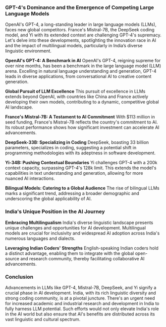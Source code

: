 ### GPT-4's Dominance and the Emergence of Competing Large Language Models

OpenAI's GPT-4, a long-standing leader in large language models (LLMs), faces new global competitors. France's Mistral-7B, the DeepSeek coding model, and Yi with its extended context are challenging GPT-4's supremacy. Let's delve into these developments, spotlighting the innovation race in AI and the impact of multilingual models, particularly in India’s diverse linguistic environment.

**OpenAI's GPT-4: A Benchmark in AI**
OpenAI's GPT-4, reigning supreme for over nine months, has been a benchmark in the large language model (LLM) arena. Excelling in natural language understanding and generation, GPT-4 leads in diverse applications, from conversational AI to creative content generation.

**Global Pursuit of LLM Excellence**
This pursuit of excellence in LLMs extends beyond OpenAI, with countries like China and France actively developing their own models, contributing to a dynamic, competitive global AI landscape.

**France's Mistral-7B: A Testament to AI Commitment**
With $113 million in seed funding, France's Mistral-7B reflects the country's commitment to AI. Its robust performance shows how significant investment can accelerate AI advancements.

**DeepSeek-33B: Specializing in Coding**
DeepSeek, boasting 33 billion parameters, specializes in coding, suggesting a potential shift in programming methodologies with its adeptness in software development.

**Yi-34B: Pushing Contextual Boundaries**
Yi challenges GPT-4 with a 200k context capacity, surpassing GPT-4's 128k limit. This extends the model's capabilities in text understanding and generation, allowing for more nuanced AI interactions.

**Bilingual Models: Catering to a Global Audience**
The rise of bilingual LLMs marks a significant trend, addressing a broader demographic and underscoring the global applicability of AI.

### India's Unique Position in the AI Journey

**Embracing Multilingualism**
India's diverse linguistic landscape presents unique challenges and opportunities for AI development. Multilingual models are crucial for inclusivity and widespread AI adoption across India's numerous languages and dialects.

**Leveraging Indian Coders' Strengths**
English-speaking Indian coders hold a distinct advantage, enabling them to integrate with the global open-source and research community, thereby facilitating collaborative AI advancements.

### Conclusion

Advancements in LLMs like GPT-4, Mistral-7B, DeepSeek, and Yi signify a crucial phase in AI development. India, with its rich linguistic diversity and strong coding community, is at a pivotal juncture. There's an urgent need for increased academic and industrial research and development in India to fully harness LLM potential. Such efforts would not only elevate India's role in the AI world but also ensure that AI's benefits are distributed across its vast linguistic and cultural spectrum.
